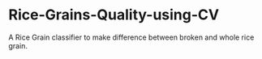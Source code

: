 # Rice-Grains-Quality-using-CV
A Rice Grain classifier to make difference between broken and whole rice grain. 

